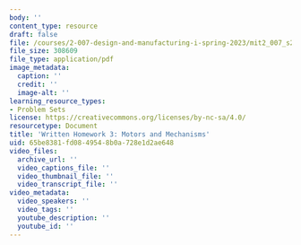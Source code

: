 ```yaml
---
body: ''
content_type: resource
draft: false
file: /courses/2-007-design-and-manufacturing-i-spring-2023/mit2_007_s23_whw03.pdf
file_size: 308609
file_type: application/pdf
image_metadata:
  caption: ''
  credit: ''
  image-alt: ''
learning_resource_types:
- Problem Sets
license: https://creativecommons.org/licenses/by-nc-sa/4.0/
resourcetype: Document
title: 'Written Homework 3: Motors and Mechanisms'
uid: 65be8381-fd08-4954-8b0a-728e1d2ae648
video_files:
  archive_url: ''
  video_captions_file: ''
  video_thumbnail_file: ''
  video_transcript_file: ''
video_metadata:
  video_speakers: ''
  video_tags: ''
  youtube_description: ''
  youtube_id: ''
---
```

